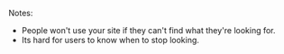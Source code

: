 Notes:
- People won't use your site if they can't find what they're looking for.
- Its hard for users to know when to stop looking.
